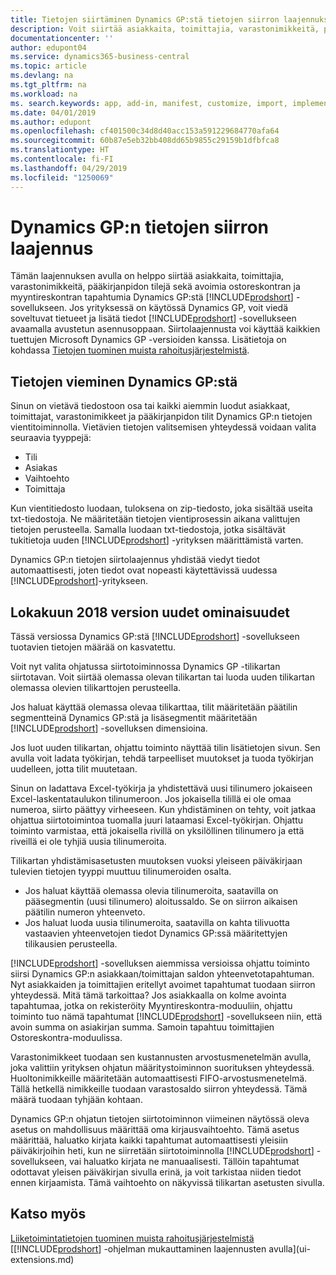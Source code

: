```yaml
---
title: Tietojen siirtäminen Dynamics GP:stä tietojen siirron laajennuksella | Microsoft Docs
description: Voit siirtää asiakkaita, toimittajia, varastonimikkeitä, pääkirjanpidon tilejä sekä avoimia ostoreskontran ja myyntireskontran tapahtumia Dynamics GP:stä Business Centraliin Dynamics GP:n tietojen siirron laajennuksella.
documentationcenter: ''
author: edupont04
ms.service: dynamics365-business-central
ms.topic: article
ms.devlang: na
ms.tgt_pltfrm: na
ms.workload: na
ms. search.keywords: app, add-in, manifest, customize, import, implement
ms.date: 04/01/2019
ms.author: edupont
ms.openlocfilehash: cf401500c34d8d40acc153a591229684770afa64
ms.sourcegitcommit: 60b87e5eb32bb408dd65b9855c29159b1dfbfca8
ms.translationtype: HT
ms.contentlocale: fi-FI
ms.lasthandoff: 04/29/2019
ms.locfileid: "1250069"
---
```

# <a name="the-dynamics-gp-data-migration-extension"></a>Dynamics GP:n tietojen siirron laajennus 
Tämän laajennuksen avulla on helppo siirtää asiakkaita, toimittajia, varastonimikkeitä, pääkirjanpidon tilejä sekä avoimia ostoreskontran ja myyntireskontran tapahtumia Dynamics GP:stä [!INCLUDE[prodshort](includes/prodshort.md)] -sovellukseen. Jos yrityksessä on käytössä Dynamics GP, voit viedä soveltuvat tietueet ja lisätä tiedot [!INCLUDE[prodshort](includes/prodshort.md)] -sovellukseen avaamalla avustetun asennusoppaan. Siirtolaajennusta voi käyttää kaikkien tuettujen Microsoft Dynamics GP -versioiden kanssa. Lisätietoja on kohdassa [Tietojen tuominen muista rahoitusjärjestelmistä](across-import-data-configuration-packages.md).

## <a name="exporting-data-from-dynamics-gp"></a>Tietojen vieminen Dynamics GP:stä
Sinun on vietävä tiedostoon osa tai kaikki aiemmin luodut asiakkaat, toimittajat, varastonimikkeet ja pääkirjanpidon tilit Dynamics GP:n tietojen vientitoiminnolla. Vietävien tietojen valitsemisen yhteydessä voidaan valita seuraavia tyyppejä:

* Tili  
* Asiakas  
* Vaihtoehto  
* Toimittaja  

Kun vientitiedosto luodaan, tuloksena on zip-tiedosto, joka sisältää useita txt-tiedostoja. Ne määritetään tietojen vientiprosessin aikana valittujen tietojen perusteella.  Samalla luodaan txt-tiedostoja, jotka sisältävät tukitietoja uuden [!INCLUDE[prodshort](includes/prodshort.md)] -yrityksen määrittämistä varten.

Dynamics GP:n tietojen siirtolaajennus yhdistää viedyt tiedot automaattisesti, joten tiedot ovat nopeasti käytettävissä uudessa [!INCLUDE[prodshort](includes/prodshort.md)]-yritykseen.

## <a name="whats-new-in-the-october-2018-release"></a>Lokakuun 2018 version uudet ominaisuudet

Tässä versiossa Dynamics GP:stä [!INCLUDE[prodshort](includes/prodshort.md)] -sovellukseen tuotavien tietojen määrää on kasvatettu.

Voit nyt valita ohjatussa siirtotoiminnossa Dynamics GP -tilikartan siirtotavan. Voit siirtää olemassa olevan tilikartan tai luoda uuden tilikartan olemassa olevien tilikarttojen perusteella.  

Jos haluat käyttää olemassa olevaa tilikarttaa, tilit määritetään päätilin segmentteinä Dynamics GP:stä ja lisäsegmentit määritetään [!INCLUDE[prodshort](includes/prodshort.md)] -sovelluksen dimensioina.  

Jos luot uuden tilikartan, ohjattu toiminto näyttää tilin lisätietojen sivun. Sen avulla voit ladata työkirjan, tehdä tarpeelliset muutokset ja tuoda työkirjan uudelleen, jotta tilit muutetaan.  

Sinun on ladattava Excel-työkirja ja yhdistettävä uusi tilinumero jokaiseen Excel-laskentataulukon tilinumeroon. Jos jokaisella tilillä ei ole omaa numeroa, siirto päättyy virheeseen. Kun yhdistäminen on tehty, voit jatkaa ohjattua siirtotoimintoa tuomalla juuri lataamasi Excel-työkirjan. Ohjattu toiminto varmistaa, että jokaisella rivillä on yksilöllinen tilinumero ja että riveillä ei ole tyhjiä uusia tilinumeroita.  

Tilikartan yhdistämisasetusten muutoksen vuoksi yleiseen päiväkirjaan tulevien tietojen tyyppi muuttuu tilinumeroiden osalta.  

- Jos haluat käyttää olemassa olevia tilinumeroita, saatavilla on pääsegmentin (uusi tilinumero) aloitussaldo. Se on siirron aikaisen päätilin numeron yhteenveto.  
- Jos haluat luoda uusia tilinumeroita, saatavilla on kahta tilivuotta vastaavien yhteenvetojen tiedot Dynamics GP:ssä määritettyjen tilikausien perusteella.

[!INCLUDE[prodshort](includes/prodshort.md)] -sovelluksen aiemmissa versioissa ohjattu toiminto siirsi Dynamics GP:n asiakkaan/toimittajan saldon yhteenvetotapahtuman. Nyt asiakkaiden ja toimittajien eritellyt avoimet tapahtumat tuodaan siirron yhteydessä. Mitä tämä tarkoittaa? Jos asiakkaalla on kolme avointa tapahtumaa, jotka on rekisteröity Myyntireskontra-moduuliin, ohjattu toiminto tuo nämä tapahtumat [!INCLUDE[prodshort](includes/prodshort.md)] -sovellukseen niin, että avoin summa on asiakirjan summa. Samoin tapahtuu toimittajien Ostoreskontra-moduulissa.  

Varastonimikkeet tuodaan sen kustannusten arvostusmenetelmän avulla, joka valittiin yrityksen ohjatun määritystoiminnon suorituksen yhteydessä. Huoltonimikkeille määritetään automaattisesti FIFO-arvostusmenetelmä. Tällä hetkellä nimikkeille tuodaan varastosaldo siirron yhteydessä.  Tämä määrä tuodaan tyhjään kohtaan.  

Dynamics GP:n ohjatun tietojen siirtotoiminnon viimeinen näytössä oleva asetus on mahdollisuus määrittää oma kirjausvaihtoehto. Tämä asetus määrittää, haluatko kirjata kaikki tapahtumat automaattisesti yleisiin päiväkirjoihin heti, kun ne siirretään siirtotoiminnolla [!INCLUDE[prodshort](includes/prodshort.md)] -sovellukseen, vai haluatko kirjata ne manuaalisesti. Tällöin tapahtumat odottavat yleisen päiväkirjan sivulla erinä, ja voit tarkistaa niiden tiedot ennen kirjaamista. Tämä vaihtoehto on näkyvissä tilikartan asetusten sivulla.


## <a name="see-also"></a>Katso myös
[Liiketoimintatietojen tuominen muista rahoitusjärjestelmistä](across-import-data-configuration-packages.md)  
[[!INCLUDE[prodshort](includes/prodshort.md)] -ohjelman mukauttaminen laajennusten avulla](ui-extensions.md)  
